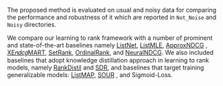 The proposed method is evaluated on usual and noisy data for comparing the performance and robustness of it which are reported in `Not_Noise` and `Noisy` directories.

We compare our learning to rank framework with a number of prominent and state-of-the-art baselines namely [ListNet](https://www.microsoft.com/en-us/research/wp-content/uploads/2016/02/tr-2007-40.pdf), [ListMLE](https://www.google.com/url?sa=t&rct=j&q=&esrc=s&source=web&cd=&ved=2ahUKEwinnOP6tIqEAxX7gf0HHbxvB7kQFnoECBcQAQ&url=http%3A%2F%2Ficml2008.cs.helsinki.fi%2Fpapers%2F167.pdf&usg=AOvVaw06tFNflKZXBbTGWegMw5wz&opi=89978449), [ApproxNDCG](https://www.microsoft.com/en-us/research/wp-content/uploads/2016/02/tr-2008-164.pdf) , [XE𝑛𝑑𝑐𝑔MART](https://arxiv.org/abs/1911.09798), [SetRank](https://arxiv.org/abs/1912.05891), [OrdinalRank](https://arxiv.org/abs/2005.10084), and [NeuralNDCG](https://arxiv.org/abs/2102.07831). We also included baselines that adopt knowledge distillation approach in learning to rank models, namely [RankDistil](https://proceedings.mlr.press/v130/reddi21a.html) and [SDR](https://proceedings.mlr.press/v130/reddi21a.html), and baselines that target training generalizable models: [ListMAP](https://www.sciencedirect.com/science/article/abs/pii/S0306457322000802), [SOUR](https://dl.acm.org/doi/pdf/10.1145/3539813.3545127) , and Sigmoid-Loss.

